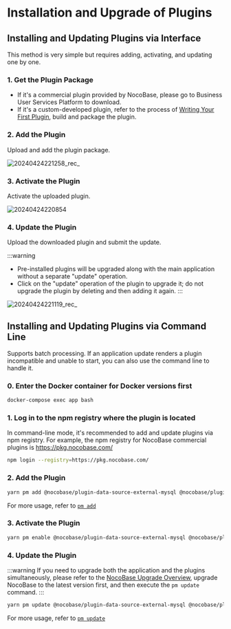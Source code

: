 # Installation and Upgrade of Plugins

## Installing and Updating Plugins via Interface

This method is very simple but requires adding, activating, and updating one by one.

### 1. Get the Plugin Package

- If it's a commercial plugin provided by NocoBase, please go to Business User Services Platform to download.
- If it's a custom-developed plugin, refer to the process of [Writing Your First Plugin](/development/your-fisrt-plugin), build and package the plugin.

### 2. Add the Plugin

Upload and add the plugin package.

![20240424221258_rec_](https://nocobase-docs.oss-cn-beijing.aliyuncs.com/20240424221258_rec_.gif)

### 3. Activate the Plugin

Activate the uploaded plugin.

![20240424220854](https://nocobase-docs.oss-cn-beijing.aliyuncs.com/20240424220854.png)

### 4. Update the Plugin

Upload the downloaded plugin and submit the update.

:::warning
- Pre-installed plugins will be upgraded along with the main application without a separate "update" operation.
- Click on the "update" operation of the plugin to upgrade it; do not upgrade the plugin by deleting and then adding it again.
:::

![20240424221119_rec_](https://nocobase-docs.oss-cn-beijing.aliyuncs.com/20240424221119_rec_.gif)

## Installing and Updating Plugins via Command Line

Supports batch processing. If an application update renders a plugin incompatible and unable to start, you can also use the command line to handle it.

### 0. Enter the Docker container for Docker versions first

```bash
docker-compose exec app bash
```

### 1. Log in to the npm registry where the plugin is located

In command-line mode, it's recommended to add and update plugins via npm registry. For example, the npm registry for NocoBase commercial plugins is https://pkg.nocobase.com/

```bash
npm login --registry=https://pkg.nocobase.com/
```

### 2. Add the Plugin

```bash
yarn pm add @nocobase/plugin-data-source-external-mysql @nocobase/plugin-embed --registry=https://pkg.nocobase.com/
```

For more usage, refer to [`pm add`](#)

### 3. Activate the Plugin

```bash
yarn pm enable @nocobase/plugin-data-source-external-mysql @nocobase/plugin-embed
```

### 4. Update the Plugin

:::warning
If you need to upgrade both the application and the plugins simultaneously, please refer to the [NocoBase Upgrade Overview](/welcome/getting-started/upgrading), upgrade NocoBase to the latest version first, and then execute the `pm update` command.
:::

```bash
yarn pm update @nocobase/plugin-data-source-external-mysql @nocobase/plugin-embed --registry=https://pkg.nocobase.com/
```

For more usage, refer to [`pm update`](#)
